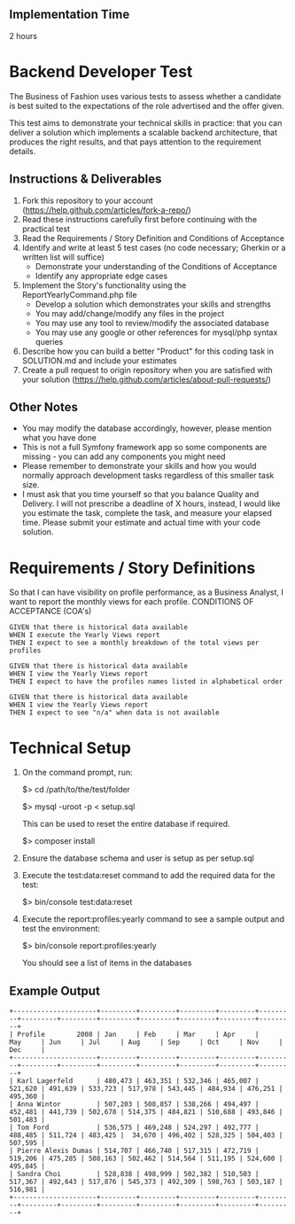 Implementation Time
---------------------------
2 hours

Backend Developer Test
======================
The Business of Fashion uses various tests to assess whether a candidate is best suited to the expectations of the role advertised and the offer given.

This test aims to demonstrate your technical skills in practice: that you can deliver a solution which implements a scalable backend architecture, that produces the right results, and that pays attention to the requirement details.

Instructions & Deliverables
---------------------------

1. Fork this repository to your account (https://help.github.com/articles/fork-a-repo/)
1. Read these instructions carefully first before continuing with the practical test
2. Read the Requirements / Story Definition and Conditions of Acceptance
3. Identify and write at least 5 test cases (no code necessary; Gherkin or a written list will suffice)
    - Demonstrate your understanding of the Conditions of Acceptance
    - Identify any appropriate edge cases
4. Implement the Story's functionality using the ReportYearlyCommand.php file
    - Develop a solution which demonstrates your skills and strengths
    - You may add/change/modify any files in the project
    - You may use any tool to review/modify the associated database
    - You may use any google or other references for mysql/php syntax queries
5. Describe how you can build a better "Product" for this coding task in SOLUTION.md and include your estimates
7. Create a pull request to origin repository when you are satisfied with your solution (https://help.github.com/articles/about-pull-requests/) 


Other Notes
-----------

- You may modify the database accordingly, however, please mention what you have done
- This is not a full Symfony framework app so some components are missing - you can add any components you might need 
- Please remember to demonstrate your skills and how you would  normally approach
development tasks regardless of this smaller task size.
- I must ask that you time yourself so that you balance Quality and Delivery. I will not prescribe a
deadline of X hours, instead, I would like you estimate the task, complete the task, and measure your elapsed time. Please submit your estimate and actual time with your code solution.


Requirements / Story Definitions
================================

So that I can have visibility on profile performance, as a Business Analyst, I want to report the monthly views for each profile.
CONDITIONS OF ACCEPTANCE (COA's)

``` gherkin
GIVEN that there is historical data available
WHEN I execute the Yearly Views report
THEN I expect to see a monthly breakdown of the total views per profiles

GIVEN that there is historical data available
WHEN I view the Yearly Views report
THEN I expect to have the profiles names listed in alphabetical order

GIVEN that there is historical data available
WHEN I view the Yearly Views report
THEN I expect to see "n/a" when data is not available

```

Technical Setup
===============


1. On the command prompt, run:

    $> cd /path/to/the/test/folder

    $> mysql -uroot -p < setup.sql
  
    This can be used to reset the entire database if required.
    
    $> composer install

2. Ensure the database schema and user is setup as per setup.sql

3. Execute the test:data:reset command to add the required data for the test:

    $> bin/console test:data:reset

4. Execute the report:profiles:yearly command to see a sample output and test the environment:

    $> bin/console report:profiles:yearly

    You should see a list of items in the databases


Example Output
--------------

``` 
+---------------------+---------+---------+---------+---------+---------+---------+---------+---------+---------+---------+---------+---------+
| Profile        2008 | Jan     | Feb     | Mar     | Apr     | May     | Jun     | Jul     | Aug     | Sep     | Oct     | Nov     | Dec     |
+---------------------+---------+---------+---------+---------+---------+---------+---------+---------+---------+---------+---------+---------+
| Karl Lagerfeld      | 480,473 | 463,351 | 532,346 | 465,007 | 521,620 | 491,639 | 533,723 | 517,978 | 543,445 | 484,934 | 476,251 | 495,360 |
| Anna Wintor         | 507,203 | 508,857 | 538,266 | 494,497 | 452,481 | 441,739 | 502,678 | 514,375 | 484,821 | 510,688 | 493,846 | 501,483 |
| Tom Ford            | 536,575 | 469,248 | 524,297 | 492,777 | 488,485 | 511,724 | 483,425 |  34,670 | 496,402 | 528,325 | 504,403 | 507,595 |
| Pierre Alexis Dumas | 514,707 | 466,740 | 517,315 | 472,719 | 519,206 | 475,285 | 508,163 | 502,462 | 514,564 | 511,195 | 524,600 | 495,845 |
| Sandra Choi         | 528,838 | 498,999 | 502,382 | 510,503 | 517,367 | 492,643 | 517,876 | 545,373 | 492,309 | 598,763 | 503,187 | 516,981 |
+---------------------+---------+---------+---------+---------+---------+---------+---------+---------+---------+---------+---------+---------+
``` 
